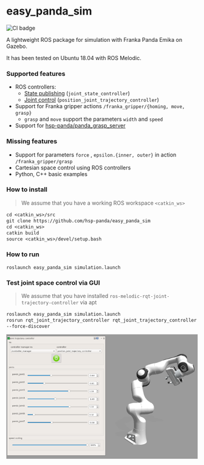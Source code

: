 # easy_panda_sim

![CI badge](https://github.com/hsp-panda/easy_panda_sim/workflows/ROS%20CI%20Workflow/badge.svg)

A lightweight ROS package for simulation with Franka Panda Emika on Gazebo.

It has been tested on Ubuntu 18.04 with ROS Melodic.

### Supported features

- ROS controllers:
  - [State publishing](https://github.com/hsp-panda/easy_panda_sim/blob/f7571525ecef6925dda269b56155ef1274a35b61/config/panda_control.yaml#L1) (`joint_state_controller`)
  - [Joint control](https://github.com/hsp-panda/easy_panda_sim/blob/f7571525ecef6925dda269b56155ef1274a35b61/config/panda_control.yaml#L5) (`position_joint_trajectory_controller`)
- Support for Franka gripper actions `/franka_gripper/{homing, move, grasp}`
  - `grasp` and `move` support the parameters `width` and `speed`
- Support for [hsp-panda/panda_grasp_server](https://github.com/hsp-panda/panda_grasp_server)


### Missing features

- Support for parameters `force` , `epsilon.{inner, outer}` in action `/franka_gripper/grasp`
- Cartesian space control using ROS controllers
- Python, C++ basic examples


### How to install

> We assume that you have a working ROS workspace `<catkin_ws>`
```
cd <catkin_ws>/src
git clone https://github.com/hsp-panda/easy_panda_sim
cd <catkin_ws>
catkin build
source <catkin_ws>/devel/setup.bash
```

### How to run

```
roslaunch easy_panda_sim simulation.launch
```

### Test joint space control via GUI

> We assume that you have installed `ros-melodic-rqt-joint-trajectory-controller` via apt

```
roslaunch easy_panda_sim simulation.launch
rosrun rqt_joint_trajectory_controller rqt_joint_trajectory_controller --force-discover
```

<p align="center"><img src="https://github.com/hsp-panda/easy_panda_sim/blob/master/assets/gazebo_rqt.png"/></p>
